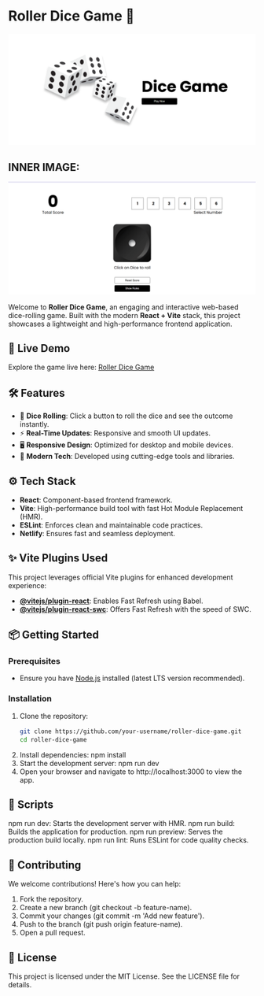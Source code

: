 # Roller Dice Game 🎲

![Roller Dice Game Screenshot](public/Dice-Game.png)

## INNER IMAGE:

![Roller Dice Game Screenshot](public/DiceGameinner.png)

Welcome to **Roller Dice Game**, an engaging and interactive web-based dice-rolling game. Built with the modern **React + Vite** stack, this project showcases a lightweight and high-performance frontend application.

## 🚀 Live Demo

Explore the game live here: [Roller Dice Game](https://rollerdice-game.netlify.app/)

## 🛠 Features

- 🎲 **Dice Rolling**: Click a button to roll the dice and see the outcome instantly.
- ⚡ **Real-Time Updates**: Responsive and smooth UI updates.
- 🖥️ **Responsive Design**: Optimized for desktop and mobile devices.
- 🚀 **Modern Tech**: Developed using cutting-edge tools and libraries.

## ⚙️ Tech Stack

- **React**: Component-based frontend framework.
- **Vite**: High-performance build tool with fast Hot Module Replacement (HMR).
- **ESLint**: Enforces clean and maintainable code practices.
- **Netlify**: Ensures fast and seamless deployment.

## ✨ Vite Plugins Used

This project leverages official Vite plugins for enhanced development experience:

- **[@vitejs/plugin-react](https://github.com/vitejs/vite-plugin-react)**: Enables Fast Refresh using Babel.
- **[@vitejs/plugin-react-swc](https://github.com/vitejs/vite-plugin-react-swc)**: Offers Fast Refresh with the speed of SWC.

## 📦 Getting Started

### Prerequisites

- Ensure you have [Node.js](https://nodejs.org/) installed (latest LTS version recommended).

### Installation

1. Clone the repository:
   ```bash
   git clone https://github.com/your-username/roller-dice-game.git
   cd roller-dice-game
2. Install dependencies:
   npm install
3. Start the development server:
   npm run dev
4. Open your browser and navigate to http://localhost:3000 to view the app.

## 📜 Scripts
npm run dev: Starts the development server with HMR.
npm run build: Builds the application for production.
npm run preview: Serves the production build locally.
npm run lint: Runs ESLint for code quality checks.

## 🤝 Contributing
We welcome contributions! Here's how you can help:

1. Fork the repository.
2. Create a new branch (git checkout -b feature-name).
3. Commit your changes (git commit -m 'Add new feature').
4. Push to the branch (git push origin feature-name).
5. Open a pull request.

## 📄 License
This project is licensed under the MIT License. See the LICENSE file for details.
